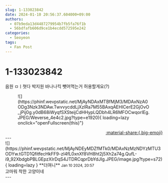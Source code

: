 ```yaml
---
slug: 1-133023842
date: 2024-01-10 20:56:37.604000+09:00
authors:
  - 07b9eda13d4487279954b7fb5fa76f1b
  - 56bdfafb606d9ce1b4ecdd572595e242
categories:
  - Seoyeon
tags:
  - Fan Post
---
```


# 1-133023842

<div class="post-container" markdown="1">
<div class="content-container md-sidebar__scrollwrap" markdown="1">

음원 ㅁㅣ쳣다 박지원 바나나킥 뺏어먹는거 허용할게요(?)
<figure markdown="1">
![](https://phinf.wevpstatic.net/MjAyNDAxMTBfMjM3/MDAxNzA0ODg3Nzk3NDAw.TwvvycddLjXzIRa7M55BAxqAEHlCerE2GjOvO_jPij0g.y0dB68iWyqfSXSteijCdHHypLQDbh4LR6MFOCwqorIEg.JPEG/Weverse_4e4c2.jpg?type=e1920){ loading=lazy onclick="openFullscreen(this)"}
</figure>


</div>
</div>

<div style="text-align: right;" markdown="1">
<a href="https://weverse.io/fromis9/fanpost/1-133023842" style="text-align: right;">:material-share:{.big-emoji}</a>
</div>
---

<div class="comments-container md-sidebar__scrollwrap" markdown="1">
<div class="comment" markdown="1">
<div class='id-container' markdown="1">
![](https://phinf.wevpstatic.net/MjAyNDEyMDZfMTk0/MDAxNzMzNDYzMTU3ODYw.tGTD1QfitfecHkFF9-zI4fL0xnXf8VH8ht2j5Xh2a74g.QufL-i9_92XbdgbPBLGEpzXIrDqS4JTDRCqprDbYdJIg.JPEG/image.jpg?type=s72){ loading=lazy }
**<span class="artist">더여니</span>** <small>Jan 10 2024, 20:57</small><br>
</div>
<div class='comment-body' markdown="1">
고마워 착한 고양이네
</div>
</div>
</div>
---
